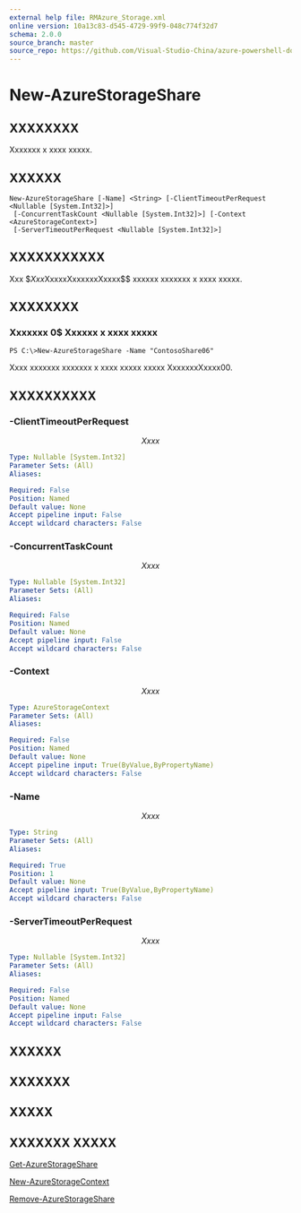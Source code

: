 ```yaml
---
external help file: RMAzure_Storage.xml
online version: 10a13c83-d545-4729-99f9-048c774f32d7
schema: 2.0.0
source_branch: master
source_repo: https://github.com/Visual-Studio-China/azure-powershell-docs-int
---
```


# New-AzureStorageShare
## XXXXXXXX
Xxxxxxx x xxxx xxxxx.

## XXXXXX

```
New-AzureStorageShare [-Name] <String> [-ClientTimeoutPerRequest <Nullable [System.Int32]>]
 [-ConcurrentTaskCount <Nullable [System.Int32]>] [-Context <AzureStorageContext>]
 [-ServerTimeoutPerRequest <Nullable [System.Int32]>]
```

## XXXXXXXXXXX
Xxx $$Xxx$XxxxxXxxxxxxXxxxx$$ xxxxxx xxxxxxx x xxxx xxxxx.

## XXXXXXXX

### Xxxxxxx 0$ Xxxxxx x xxxx xxxxx
```
PS C:\>New-AzureStorageShare -Name "ContosoShare06"
```

Xxxx xxxxxxx xxxxxxx x xxxx xxxxx xxxxx XxxxxxxXxxxx00.

## XXXXXXXXXX

### -ClientTimeoutPerRequest
$$Xxxx$$

```yaml
Type: Nullable [System.Int32]
Parameter Sets: (All)
Aliases: 

Required: False
Position: Named
Default value: None
Accept pipeline input: False
Accept wildcard characters: False
```

### -ConcurrentTaskCount
$$Xxxx$$

```yaml
Type: Nullable [System.Int32]
Parameter Sets: (All)
Aliases: 

Required: False
Position: Named
Default value: None
Accept pipeline input: False
Accept wildcard characters: False
```

### -Context
$$Xxxx$$

```yaml
Type: AzureStorageContext
Parameter Sets: (All)
Aliases: 

Required: False
Position: Named
Default value: None
Accept pipeline input: True(ByValue,ByPropertyName)
Accept wildcard characters: False
```

### -Name
$$Xxxx$$

```yaml
Type: String
Parameter Sets: (All)
Aliases: 

Required: True
Position: 1
Default value: None
Accept pipeline input: True(ByValue,ByPropertyName)
Accept wildcard characters: False
```

### -ServerTimeoutPerRequest
$$Xxxx$$

```yaml
Type: Nullable [System.Int32]
Parameter Sets: (All)
Aliases: 

Required: False
Position: Named
Default value: None
Accept pipeline input: False
Accept wildcard characters: False
```

## XXXXXX

## XXXXXXX

## XXXXX

## XXXXXXX XXXXX

[Get-AzureStorageShare](10a13c83-d545-4729-99f9-048c774f32d7)

[New-AzureStorageContext](671aeec8-b7f9-49c5-866f-da84f189ab5b)

[Remove-AzureStorageShare](f9a0f4e1-3677-4786-bd84-d3645c61baca)


